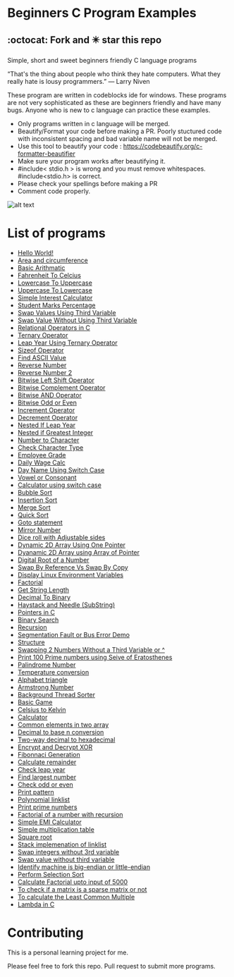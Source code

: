 
# Beginners C Program Examples
## :octocat: Fork and :eight_pointed_black_star: star this repo
Simple, short and sweet  beginners friendly C language programs 

“That's the thing about people who think they hate computers. What they really hate is lousy programmers.” 
― Larry Niven

These program are written in codeblocks ide for windows. These programs are not very sophisticated as these are beginners friendly and have many bugs. Anyone who is new to c language can practice these examples. 

- Only programs written in c language will be merged.
- Beautify/Format your code before making a PR. Poorly stuctured code with inconsistent spacing and bad variable name will not be merged. 
- Use this tool to beautify your code : https://codebeautify.org/c-formatter-beautifier
- Make sure your program works after beautifying it.
- #include< stdio.h > is wrong and you must remove whitespaces. #include<stdio.h> is correct.
- Please check your spellings before making a PR
- Comment code properly.

![alt text](https://github.com/gouravthakur39/beginners-C-program-examples/blob/master/Screenshot.PNG)

# List of programs
- [Hello World!](https://github.com/gouravthakur39/beginners-C-program-examples/blob/master/HelloWorld.c)
- [Area and circumference](https://github.com/gouravthakur39/beginners-C-program-examples/blob/master/AreaAndCircumference.c)
- [Basic Arithmatic](https://github.com/gouravthakur39/beginners-C-program-examples/blob/master/BasicArithmatic.c)
- [Fahrenheit To Celcius](https://github.com/gouravthakur39/beginners-C-program-examples/blob/master/FahrenheitToCelciusConv.c)
- [Lowercase To Uppercase](https://github.com/gouravthakur39/beginners-C-program-examples/blob/master/LowercaseToUppercase.c)
- [Uppercase To Lowercase](https://github.com/gouravthakur39/beginners-C-program-examples/blob/master/UppercaseToLowercase.c)
- [Simple Interest Calculator](https://github.com/gouravthakur39/beginners-C-program-examples/blob/master/SimpleInterestCalculator.c)
- [Student Marks Percentage](https://github.com/gouravthakur39/beginners-C-program-examples/blob/master/StudentMarksPercentage.c)
- [Swap Values Using Third Variable](https://github.com/gouravthakur39/beginners-C-program-examples/blob/master/SwapValueUsingThirdVariable.c)
- [Swap Value Without Using Third Variable](https://github.com/gouravthakur39/beginners-C-program-examples/blob/master/SwapValueWithoutUsingThirdVariable.c)
- [Relational Operators in C](https://github.com/gouravthakur39/beginners-C-program-examples/blob/master/RelationalOperators.c)
- [Ternary Operator](https://github.com/gouravthakur39/beginners-C-program-examples/blob/master/TernaryOperator.c)
- [Leap Year Using Ternary Operator](https://github.com/gouravthakur39/beginners-C-program-examples/blob/master/LeapYearTernaryOperator.c)
- [Sizeof Operator](https://github.com/gouravthakur39/beginners-C-program-examples/blob/master/SizeofOperator.c)
- [Find ASCII Value](https://github.com/gouravthakur39/beginners-C-program-examples/blob/master/FindAsciiValue.c)
- [Reverse Number](https://github.com/gouravthakur39/beginners-C-program-examples/blob/master/ReverseNumber.c)
- [Reverse Number 2](https://github.com/gouravthakur39/beginners-C-program-examples/blob/master/ReverseNumber2.c)
- [Bitwise Left Shift Operator](https://github.com/gouravthakur39/beginners-C-program-examples/blob/master/BitwiseLeftshiftOperator.c)
- [Bitwise Complement Operator](https://github.com/gouravthakur39/beginners-C-program-examples/blob/master/BitwiseComplementOperator.c)
- [Bitwise AND Operator](https://github.com/gouravthakur39/beginners-C-program-examples/blob/master/BitwiseAndOperator.c)
- [Bitwise Odd or Even](https://github.com/gouravthakur39/beginners-C-program-examples/blob/master/BitwiseOddOrEven.c)
- [Increment Operator](https://github.com/gouravthakur39/beginners-C-program-examples/blob/master/IncrementOperator.c)
- [Decrement Operator](https://github.com/gouravthakur39/beginners-C-program-examples/blob/master/DecrementOperator.c)
- [Nested If Leap Year](https://github.com/gouravthakur39/beginners-C-program-examples/blob/master/NestedIfLeapYear.c)
- [Nested if Greatest Integer](https://github.com/gouravthakur39/beginners-C-program-examples/blob/master/NestedifGreatestInteger.c)
- [Number to Character](https://github.com/gouravthakur39/beginners-C-program-examples/blob/master/Number-to-Character.c)
- [Check Character Type](https://github.com/gouravthakur39/beginners-C-program-examples/blob/master/CheckCharacterType.c)
- [Employee Grade](https://github.com/gouravthakur39/beginners-C-program-examples/blob/master/EmployeeGrade.c)
- [Daily Wage Calc](https://github.com/gouravthakur39/beginners-C-program-examples/blob/master/DailyWageCalc.c)
- [Day Name Using Switch Case](https://github.com/gouravthakur39/beginners-C-program-examples/blob/master/DayNameUsingSwitchCase.c)
- [Vowel or Consonant](https://github.com/gouravthakur39/beginners-C-program-examples/blob/master/VowelorConsonant.c)
- [Calculator using switch case](https://github.com/gouravthakur39/beginners-C-program-examples/blob/master/CalcUsingSwitchCase.c)
- [Bubble Sort](https://github.com/gouravthakur39/beginners-C-program-examples/blob/master/BubbleSort.c)
- [Insertion Sort](https://github.com/gouravthakur39/beginners-C-program-examples/blob/master/Insertionsort.c)
- [Merge Sort](https://github.com/gouravthakur39/beginners-C-program-examples/blob/master/Mergesort.c)
- [Quick Sort](https://github.com/gouravthakur39/beginners-C-program-examples/blob/master/Quicksort.c)
- [Goto statement](https://github.com/gouravthakur39/beginners-C-program-examples/blob/master/GotoStatementEvenOrOdd.c)
- [Mirror Number](https://github.com/gouravthakur39/beginners-C-program-examples/blob/master/MirrorNumber.c)
- [Dice roll with Adjustable sides](https://github.com/gouravthakur39/beginners-C-program-examples/blob/master/DiceRoll.c)
- [Dynamic 2D Array Using One Pointer](https://github.com/gouravthakur39/beginners-C-program-examples/blob/master/DynamicTwoDArrayUsingOnePointer.c)
- [Dyanamic 2D Array using Array of Pointer](https://github.com/gouravthakur39/beginners-C-program-examples/blob/master/DynamicTwoDArrayUsingArrayOfPointer.c)
- [Digital Root of a Number](https://github.com/gouravthakur39/beginners-C-program-examples/blob/master/DigitalRoot.c)
- [Swap By Reference Vs Swap By Copy](https://github.com/gouravthakur39/beginners-C-program-examples/blob/master/SwapByRefandCopy.c)
- [Display Linux Environment Variables](https://github.com/gouravthakur39/beginners-C-program-examples/blob/master/DisplayLinuxEnvirmentVariables.c)
- [Factorial](https://github.com/gouravthakur39/beginners-C-program-examples/blob/master/Factorial.c)
- [Get String Length](https://github.com/gouravthakur39/beginners-C-program-examples/blob/master/StringLength.c)
- [Decimal To Binary](https://github.com/gouravthakur39/beginners-C-program-examples/blob/master/DecimalToBinary.c)
- [Haystack and Needle (SubString)](https://github.com/gouravthakur39/beginners-C-program-examples/blob/master/HaystackAndNeedle_SubString.c)
- [Pointers in C](https://github.com/gouravthakur39/beginners-C-program-examples/blob/master/Pointers.c)
- [Binary Search](https://github.com/gouravthakur39/beginners-C-program-examples/blob/master/BinarySearch.c)
- [Recursion](https://github.com/gouravthakur39/beginners-C-program-examples/blob/master/Recursion.c)
- [Segmentation Fault or Bus Error Demo](https://github.com/gouravthakur39/beginners-C-program-examples/blob/master/SegmentationFaultorBusErrorDemo.c)
- [Structure](https://github.com/gouravthakur39/beginners-C-program-examples/blob/master/Structure.c)
- [Swapping 2 Numbers Without a Third Variable or ^](https://github.com/geetanjaliaich/beginners-C-program-examples/blob/FactorialEratosthenes/SwapIntegersWithout3rdVariable(Arithmatic).c)
- [Print 100 Prime numbers using Seive of Eratosthenes](https://github.com/geetanjaliaich/beginners-C-program-examples/blob/FactorialEratosthenes/PrimeByEratosthenes.c)
- [Palindrome Number](https://github.com/geetanjaliaich/beginners-C-program-examples/blob/FactorialEratosthenes/PalindromeNumber.c)
- [Temperature conversion](https://github.com/gouravthakur39/beginners-C-program-examples/blob/master/AllTempScalesConv.c)
- [Alphabet triangle](https://github.com/gouravthakur39/beginners-C-program-examples/blob/master/alphabetTriangle.cpp)
- [Armstrong Number](https://github.com/gouravthakur39/beginners-C-program-examples/blob/master/ArmstrongNumber.c)
- [Background Thread Sorter](https://github.com/gouravthakur39/beginners-C-program-examples/blob/master/BackgroundThreadSorter.c)
- [Basic Game](https://github.com/gouravthakur39/beginners-C-program-examples/blob/master/BasicGame.c)
- [Celsius to Kelvin](https://github.com/gouravthakur39/beginners-C-program-examples/blob/master/CelciusToKelvinConv.c)
- [Calculator](https://github.com/gouravthakur39/beginners-C-program-examples/blob/master/combine_calculator.c)
- [Common elements in two array](https://github.com/gouravthakur39/beginners-C-program-examples/blob/master/CommonElementsInTwoArrays.c)
- [Decimal to base n conversion](https://github.com/gouravthakur39/beginners-C-program-examples/blob/master/DecimalToBaseN.c)
- [Two-way decimal to hexadecimal](https://github.com/gouravthakur39/beginners-C-program-examples/blob/master/DecimalToHexadecimalViceVersa.c)
- [Encrypt and Decrypt XOR](https://github.com/gouravthakur39/beginners-C-program-examples/blob/master/EncryptDecryptXOR.c)
- [Fibonnaci Generation](https://github.com/gouravthakur39/beginners-C-program-examples/blob/master/FibonacciGeneration.c)
- [Calculate remainder](https://github.com/gouravthakur39/beginners-C-program-examples/blob/master/FindRemainder.c)
- [Check leap year](https://github.com/gouravthakur39/beginners-C-program-examples/blob/master/isInputLeapYear.c)
- [Find largest number](https://github.com/gouravthakur39/beginners-C-program-examples/blob/master/Largest.c)
- [Check odd or even](https://github.com/gouravthakur39/beginners-C-program-examples/blob/master/oddandeven.c)
- [Print pattern](https://github.com/gouravthakur39/beginners-C-program-examples/blob/master/Pattern1.c)
- [Polynomial linklist](https://github.com/gouravthakur39/beginners-C-program-examples/blob/master/Polynomial_linklist.c)
- [Print prime numbers](https://github.com/gouravthakur39/beginners-C-program-examples/blob/master/Prime.c)
- [Factorial of a number with recursion](https://github.com/gouravthakur39/beginners-C-program-examples/blob/master/RecursiveFactorial.c)
- [Simple EMI Calculator](https://github.com/gouravthakur39/beginners-C-program-examples/blob/master/SimpleEMICalculator.c)
- [Simple multiplication table](https://github.com/gouravthakur39/beginners-C-program-examples/blob/master/SimpleMultiplicationTable.c)
- [Square root](https://github.com/gouravthakur39/beginners-C-program-examples/blob/master/SquareRoot.c)
- [Stack implemenation of linklist](https://github.com/gouravthakur39/beginners-C-program-examples/blob/master/Stack%20-%20Linked%20List.c)
- [Swap integers without 3rd variable](https://github.com/gouravthakur39/beginners-C-program-examples/blob/master/SwapIntegers.c)
- [Swap value without third variable](https://github.com/gouravthakur39/beginners-C-program-examples/blob/master/SwapValueWithoutUsingThirdVariable.c)
- [Identify machine is big-endian or little-endian](https://github.com/gouravthakur39/beginners-C-program-examples/blob/master/endian.c)
- [Perform Selection Sort](https://github.com/gouravthakur39/beginners-C-program-examples/blob/master/SelectionSort.c)
- [Calculate Factorial upto input of 5000](https://github.com/gouravthakur39/beginners-C-program-examples/blob/master/large_factorial.c)
- [To check if a matrix is a sparse matrix or not](https://github.com/gouravthakur39/beginners-C-program-examples/blob/master/SparseMatrix_017.c)
- [To calculate the Least Common Multiple](https://github.com/gouravthakur39/beginners-C-program-examples/blob/master/lcm.c)
- [Lambda in C](https://github.com/gouravthakur39/beginners-C-program-examples/blob/master/lambda_in_c.c)
# Contributing
This is a personal learning project for me.

Please feel free to fork this repo. Pull request to submit more programs.
